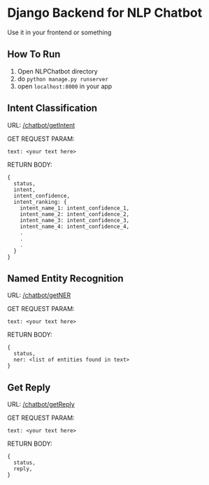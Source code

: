 # Django Backend for NLP Chatbot

Use it in your frontend or something

## How To Run
1. Open NLPChatbot directory
2. do `python manage.py runserver`
3. open `localhost:8000` in your app

## Intent Classification
URL: <u>/chatbot/getIntent</u>

GET REQUEST PARAM:
```
text: <your text here>
```

RETURN BODY:
```
{
  status,
  intent,
  intent_confidence,
  intent_ranking: {
    intent_name_1: intent_confidence_1,
    intent_name_2: intent_confidence_2,
    intent_name_3: intent_confidence_3,
    intent_name_4: intent_confidence_4,
    .
    .
    .
  }
}
```

## Named Entity Recognition
URL: <u>/chatbot/getNER</u>

GET REQUEST PARAM:
```
text: <your text here>
```

RETURN BODY:
```
{
  status,
  ner: <list of entities found in text>
}
```

## Get Reply
URL: <u>/chatbot/getReply</u>

GET REQUEST PARAM:
```
text: <your text here>
```

RETURN BODY:
```
{
  status,
  reply,
}
```
